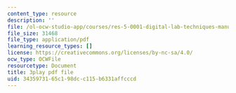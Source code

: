 ```yaml
---
content_type: resource
description: ''
file: /ol-ocw-studio-app/courses/res-5-0001-digital-lab-techniques-manual-spring-2007/3435973165c198dcc115b6331affcccd_iinr4-0C0Yc.pdf
file_size: 31468
file_type: application/pdf
learning_resource_types: []
license: https://creativecommons.org/licenses/by-nc-sa/4.0/
ocw_type: OCWFile
resourcetype: Document
title: 3play pdf file
uid: 34359731-65c1-98dc-c115-b6331affcccd
---
```

